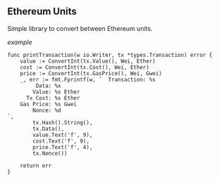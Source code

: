 ## Ethereum Units

Simple library to convert between Ethereum units.


_example_

```golang
func printTransaction(w io.Writer, tx *types.Transaction) error {
	value := ConvertInt(tx.Value(), Wei, Ether)
	cost := ConvertInt(tx.Cost(), Wei, Ether)
	price := ConvertInt(tx.GasPrice(), Wei, Gwei)
	_, err := fmt.Fprintf(w, `  Transaction: %s
         Data: %x
        Value: %s Ether
      Tx Cost: %s Ether
    Gas Price: %s Gwei
        Nonce: %d
`,
		tx.Hash().String(),
		tx.Data(),
		value.Text('f', 9),
		cost.Text('f', 9),
		price.Text('f', 4),
		tx.Nonce())

	return err
}

```
